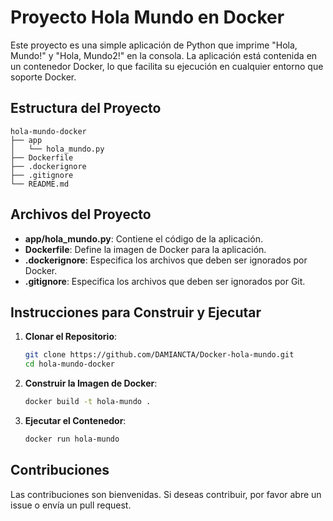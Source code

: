 # Proyecto Hola Mundo en Docker

Este proyecto es una simple aplicación de Python que imprime "Hola, Mundo!" y "Hola, Mundo2!" en la consola. La aplicación está contenida en un contenedor Docker, lo que facilita su ejecución en cualquier entorno que soporte Docker.

## Estructura del Proyecto

```
hola-mundo-docker
├── app
│   └── hola_mundo.py
├── Dockerfile
├── .dockerignore
├── .gitignore
└── README.md
```

## Archivos del Proyecto

- **app/hola_mundo.py**: Contiene el código de la aplicación.
- **Dockerfile**: Define la imagen de Docker para la aplicación.
- **.dockerignore**: Especifica los archivos que deben ser ignorados por Docker.
- **.gitignore**: Especifica los archivos que deben ser ignorados por Git.

## Instrucciones para Construir y Ejecutar

1. **Clonar el Repositorio**:
   ```bash
   git clone https://github.com/DAMIANCTA/Docker-hola-mundo.git
   cd hola-mundo-docker
   ```

2. **Construir la Imagen de Docker**:
   ```bash
   docker build -t hola-mundo .
   ```

3. **Ejecutar el Contenedor**:
   ```bash
   docker run hola-mundo
   ```

## Contribuciones

Las contribuciones son bienvenidas. Si deseas contribuir, por favor abre un issue o envía un pull request.
